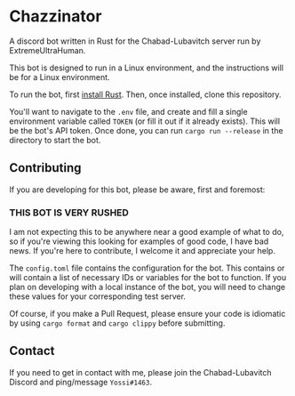 # Chazzinator

A discord bot written in Rust for the Chabad-Lubavitch server run by ExtremeUltraHuman.

This bot is designed to run in a Linux environment, and the instructions will be for a Linux environment.

To run the bot, first [install Rust](https://www.rust-lang.org/tools/install). Then, once installed, clone this repository.

You'll want to navigate to the `.env` file, and create and fill a single environment variable called `TOKEN` (or fill it out if it already exists). This will be the bot's API token. Once done, you can run `cargo run --release` in the directory to start the bot.

## Contributing

If you are developing for this bot, please be aware, first and foremost:

### THIS BOT IS VERY RUSHED

I am not expecting this to be anywhere near a good example of what to do, so if you're viewing this looking for examples of good code, I have bad news. If you're here to contribute, I welcome it and appreciate your help.

The `config.toml` file contains the configuration for the bot. This contains or will contain a list of necessary IDs or variables for the bot to function. If you plan on developing with a local instance of the bot, you will need to change these values for your corresponding test server.

Of course, if you make a Pull Request, please ensure your code is idiomatic by using `cargo format` and `cargo clippy` before submitting.

## Contact

If you need to get in contact with me, please join the Chabad-Lubavitch Discord and ping/message `Yossi#1463`.